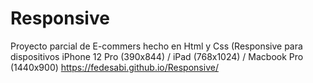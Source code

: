 # Responsive
Proyecto parcial de E-commers hecho en Html y Css (Responsive para dispositivos iPhone 12 Pro (390x844) / iPad (768x1024) / Macbook Pro (1440x900)
https://fedesabi.github.io/Responsive/
